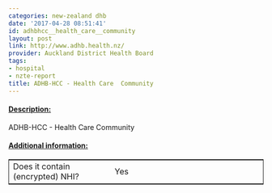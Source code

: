 ```yaml
---
categories: new-zealand dhb
date: '2017-04-28 08:51:41'
id: adhbhcc__health_care__community
layout: post
link: http://www.adhb.health.nz/
provider: Auckland District Health Board
tags:
- hospital
- nzte-report
title: ADHB-HCC - Health Care  Community
---
```



 <h4> <u>Description:</u> </h4>
ADHB-HCC - Health Care  Community
 <h4> <u>Additional information:</u> </h4>
 <table style="border: 1px solid">
 <tr> <td width="40%"> Does it contain (encrypted) NHI? </td> <td>Yes</td> </tr>
 </table>